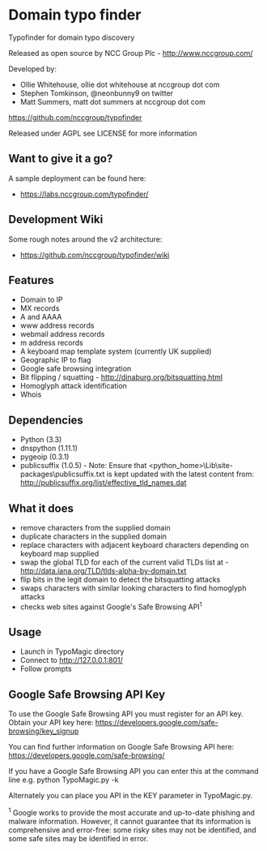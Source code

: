 Domain typo finder
======================

Typofinder for domain typo discovery

Released as open source by NCC Group Plc - http://www.nccgroup.com/

Developed by:
* Ollie Whitehouse, ollie dot whitehouse at nccgroup dot com
* Stephen Tomkinson, @neonbunny9 on twitter
* Matt Summers, matt dot summers at nccgroup dot com

https://github.com/nccgroup/typofinder

Released under AGPL see LICENSE for more information

Want to give it a go?
-------------
A sample deployment can be found here:
* https://labs.nccgroup.com/typofinder/

Development Wiki
-------------
Some rough notes around the v2 architecture:
* https://github.com/nccgroup/typofinder/wiki

Features
-------------
* Domain to IP
* MX records
* A and AAAA
* www address records
* webmail address records
* m address records
* A keyboard map template system (currently UK supplied)
* Geographic IP to flag
* Google safe browsing integration
* Bit flipping / squatting - http://dinaburg.org/bitsquatting.html
* Homoglyph attack identification
* Whois
 
Dependencies
-------------
* Python (3.3)
* dnspython (1.11.1)
* pygeoip (0.3.1)
* publicsuffix (1.0.5) - Note: Ensure that <python_home>\Lib\site-packages\publicsuffix.txt is kept updated with the latest content from: http://publicsuffix.org/list/effective_tld_names.dat

What it does
-------------
* remove characters from the supplied domain
* duplicate characters in the supplied domain
* replace characters with adjacent keyboard characters depending on keyboard map supplied
* swap the global TLD for each of the current valid TLDs list at - http://data.iana.org/TLD/tlds-alpha-by-domain.txt
* flip bits in the legit domain to detect the bitsquatting attacks
* swaps characters with similar looking characters to find homoglyph attacks
* checks web sites against Google's Safe Browsing API<sup>1</sup>

Usage
-------------
* Launch in TypoMagic directory
* Connect to http://127.0.0.1:801/
* Follow prompts

Google Safe Browsing API Key
-------------
To use the Google Safe Browsing API you must register for an API key.
Obtain your API key here: https://developers.google.com/safe-browsing/key_signup
	
You can find further information on Google Safe Browsing API here:
https://developers.google.com/safe-browsing/

If you have a Google Safe Browsing API you can enter this at the command line e.g.
python TypoMagic.py -k <API>

Alternately you can place you API in the KEY parameter in TypoMagic.py.

<sup>1</sup> Google works to provide the most accurate and up-to-date phishing and malware information.
However, it cannot guarantee that its information is comprehensive and error-free: some risky sites may not be
identified, and some safe sites may be identified in error.
